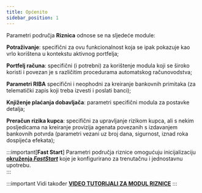 ```yaml
---
title: Općenito
sidebar_position: 1
---
```


Parametri područja **Riznica** odnose se na sljedeće module:  

**Potraživanje**: specifični za ovu funkcionalnost koja se ipak pokazuje kao vrlo korištena u kontekstu aktivnog portfelja;

**Portfelj računa**: specifični (i potrebni) za korištenje modula koji se široko koristi i povezan je s različitim procedurama automatskog računovodstva;

**Parametri RIBA** specifični i neophodni za kreiranje bankovnih primitaka (za telematički zapis koji treba izvesti i poslati banci);

**Knjiženje plaćanja dobavljača**: parametri specifični modula za postavke detalja;

**Preračun rizika kupca**: specifični za upravljanje rizikom kupca, ali s nekim posljedicama na kreiranje provizija agenata povezanih s izdavanjem bankovnih potvrda (parametri vezani uz broj dana, sigurnost, iznad roka dospijeća efekata);

:::important[**Fast Start**]
Parametri područja riznice omogućuju inicijalizaciju [**okruženja *FastStart***](/docs/guide/fast-start) koje je konfigurirano za trenutačnu i jednostavnu upotrebu.  
:::

:::important Vidi također
[**VIDEO TUTORIJALI ZA MODUL RIZNICE**](/docs/video/treasury/video)
:::